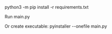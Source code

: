 python3 -m pip install -r requirements.txt

Run main.py

Or create executable: pyinstaller --onefile main.py
